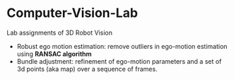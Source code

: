 # Computer-Vision-Lab
Lab assignments of 3D Robot Vision

- Robust ego motion estimation: remove outliers in ego-motion estimation using **RANSAC algorithm**
- Bundle adjustment: refinement of ego-motion parameters and a set of 3d points (aka map) over a sequence of frames.


